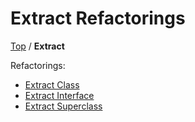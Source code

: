 # Extract Refactorings

[Top](../) / **Extract**

Refactorings:

* [Extract Class](ExtractClass.md)
* [Extract Interface](ExtractInterface.md)
* [Extract Superclass](ExtractSuperclass.md)